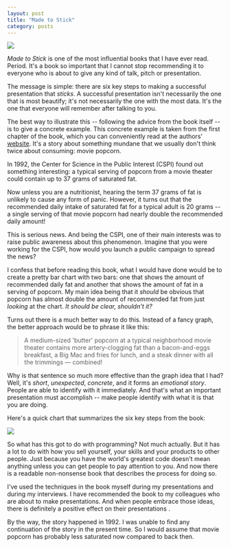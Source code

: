 ```yaml
---
layout: post
title: "Made to Stick"
category: posts
---
```


<div class="media pull-left">
<a href="http://www.heathbrothers.com/madetostick/">
<img
src="http://bks2.books.google.com/books?id=DhRlRwAACAAJ&printsec=frontcover&img=1&zoom=1&imgtk=AFLRE70qTJ9S86TDlIDEbBLMaBZd3OgQhfltmmaebaTHSzko55q3rUDYOMJzunwwnejEyAd8WazoCRdCIut1vQOeN_jRAVv3flgW0TW6nhkiJbS0qj-NwsO0f9VhRQCH17C3iCcAGikH"
class="media-object"/></a>

</div>

_Made to Stick_ is one of the most influential books that I have ever
read. Period. It's a book so important that I cannot stop recommending
it to everyone who is about to give any kind of talk, pitch or
presentation.

The message is simple: there are six key steps to making a
successful presentation that _sticks_. A successful presentation isn't
necessarily the one that is most beautify; it's not necessarily the one
with the most data. It's the one that everyone will remember after
talking to you.

The best way to illustrate this -- following the advice from the book
itself -- is to give a concrete example. This concrete example is taken
from the first chapter of the book, which you can conveniently read at
the authors'
[website](http://www.heathbrothers.com/madetostick/chapterone.php). It's
a story about something mundane that we usually don't think twice about
consuming: movie popcorn.

In 1992, the Center for Science in the Public Interest (CSPI) found out
something interesting: a typical serving of popcorn from a movie theater
could contain up to 37 grams of saturated fat.

Now unless you are a nutritionist, hearing the term 37 grams of fat is
unlikely to cause any form of panic. However, it turns out that the
recommended daily intake of saturated fat for a typical adult is 20
grams -- a single serving of that movie popcorn had nearly double the
recommended daily amount!

This is serious news. And being the CSPI, one of their main interests
was to raise public awareness about this phenomenon. Imagine that you
were working for the CSPI, how would you launch a public campaign to
spread the news?

I confess that before reading this book, what I would have done would be
to create a pretty bar chart with two bars: one that shows the amount of
recommended daily fat and another that shows the amount of fat in a
serving of popcorn. My main idea being that it _should_ be obvious that
popcorn has almost double the amount of recommended fat from just
_looking_ at the chart. _It should be clear, shouldn't it?_

Turns out there is a much better way to do this. Instead of a fancy
graph, the better approach would be to phrase it like this:

> A medium-sized 'butter' popcorn at a typical neighborhood movie theater
> contains more artery-clogging fat than a bacon-and-eggs breakfast, a Big
> Mac and fries for lunch, and a steak dinner with all the trimmings —
> combined!

Why is that sentence so much more effective than the graph idea that I
had? Well, it's _short_, _unexpected_, _concrete_, and it forms an
_emotional story_. People are able to identify with it immediately. And
that's what an important presentation must accomplish -- make people
identify with what it is that you are doing.

Here's a quick chart that summarizes the six key steps from the book:

<img
src="http://everything-pr.com/wp-content/uploads/2009/07/succes.jpg"/>

So what has this got to do with programming? Not much actually. But it
has a lot to do with how you sell yourself, your skills and your
products to other people. Just because you have the world's greatest
code doesn't mean anything unless you can get people to pay attention to
you. And now there is a readable non-nonsense book that describes the
process for doing so.

I've used the techniques in the book myself during my presentations and
during my interviews. I have recommended the book to my colleagues who
are about to make presentations. And when people embrace those ideas,
there is definitely a positive effect on their presentations <i
class="icon-thumbs-up"></i>.

By the way, the story happened in 1992. I was unable to find any
continuation of the story in the present time. So I would assume that
movie popcorn has probably less saturated now compared to back then.
